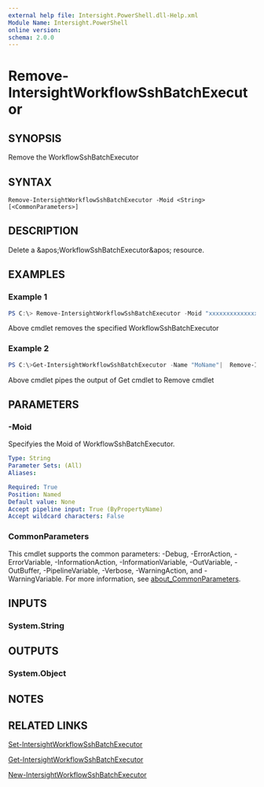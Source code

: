 ```yaml
---
external help file: Intersight.PowerShell.dll-Help.xml
Module Name: Intersight.PowerShell
online version:
schema: 2.0.0
---
```


# Remove-IntersightWorkflowSshBatchExecutor

## SYNOPSIS
Remove the WorkflowSshBatchExecutor

## SYNTAX

```
Remove-IntersightWorkflowSshBatchExecutor -Moid <String> [<CommonParameters>]
```

## DESCRIPTION
Delete a &amp;apos;WorkflowSshBatchExecutor&amp;apos; resource.

## EXAMPLES

### Example 1
```powershell
PS C:\> Remove-IntersightWorkflowSshBatchExecutor -Moid "xxxxxxxxxxxxxxxxxxxxxxxxxxx"
```
Above cmdlet removes the specified WorkflowSshBatchExecutor 

### Example 2
```powershell
PS C:\>Get-IntersightWorkflowSshBatchExecutor -Name "MoName"|  Remove-IntersightWorkflowSshBatchExecutor
```
Above cmdlet pipes the output of Get cmdlet to Remove cmdlet

## PARAMETERS

### -Moid
Specifyies the Moid of WorkflowSshBatchExecutor.

```yaml
Type: String
Parameter Sets: (All)
Aliases:

Required: True
Position: Named
Default value: None
Accept pipeline input: True (ByPropertyName)
Accept wildcard characters: False
```

### CommonParameters
This cmdlet supports the common parameters: -Debug, -ErrorAction, -ErrorVariable, -InformationAction, -InformationVariable, -OutVariable, -OutBuffer, -PipelineVariable, -Verbose, -WarningAction, and -WarningVariable. For more information, see [about_CommonParameters](http://go.microsoft.com/fwlink/?LinkID=113216).

## INPUTS

### System.String

## OUTPUTS

### System.Object
## NOTES

## RELATED LINKS

[Set-IntersightWorkflowSshBatchExecutor](./Set-IntersightWorkflowSshBatchExecutor.md)

[Get-IntersightWorkflowSshBatchExecutor](./Get-IntersightWorkflowSshBatchExecutor.md)

[New-IntersightWorkflowSshBatchExecutor](./New-IntersightWorkflowSshBatchExecutor.md)

